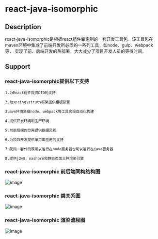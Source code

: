 # react-java-isomorphic

## Description
react-java-isomorphic是根据react组件库定制的一套开发工具包。该工具包在maven环境中集成了前端开发所必须的一系列工具，如node、gulp、webpack等，
实现了前、后端开发的热部署，大大减少了项目开发人员的等待时间。

## Support
### react-java-isomorphic提供以下支持
```
1.为React组件提供DTO的支持

2.为spring\struts框架提供模板引擎

3.mvn环境集成node、webpack等工具实现自动化构建

4.提供开发环境和生产环境

5.为前后端的分离提供数据交互

6.为项目开发提供单页面应用的支持

7.使同一套代码既可以运行在node服务器也可以运行在java服务器

8.提供j2v8、nashorn和静态页面三种渲染引擎
```


### react-java-isomorphic 前后端同构结构图
![image](https://songshuzhong.github.io/visualizer/static/img/react-java-isomorphic-frontend.png)

### react-java-isomorphic 类关系图
![image](https://songshuzhong.github.io/visualizer/static/img/react-java-isomorphic-uml.svg)

### react-java-isomorphic 渲染流程图
![image](https://songshuzhong.github.io/visualizer/static/img/react-java-isomorphic-process.png)